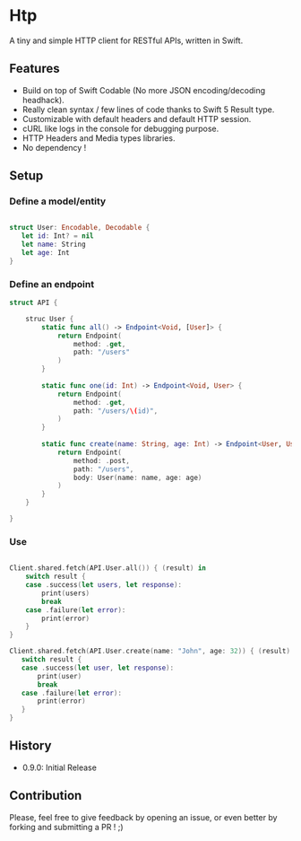 # Htp

A tiny and simple HTTP client for RESTful APIs, written in Swift.

## Features

- Build on top of Swift Codable (No more JSON encoding/decoding headhack).
- Really clean syntax / few lines of code thanks to Swift 5 Result type.
- Customizable with default headers and default HTTP session.
- cURL like logs in the console for debugging purpose.
- HTTP Headers and Media types libraries.
- No dependency !

## Setup

### Define a model/entity

```swift

struct User: Encodable, Decodable {
   let id: Int? = nil
   let name: String
   let age: Int
}

```

### Define an endpoint

```swift
struct API {

    struc User {
        static func all() -> Endpoint<Void, [User]> {
            return Endpoint(
                method: .get,
                path: "/users"
            )
        }
        
        static func one(id: Int) -> Endpoint<Void, User> {
            return Endpoint(
                method: .get,
                path: "/users/\(id)",
            )
        }
        
        static func create(name: String, age: Int) -> Endpoint<User, User> {
            return Endpoint(
                method: .post,
                path: "/users",
                body: User(name: name, age: age)
            )
        }
    }

}
```

### Use

```swift

Client.shared.fetch(API.User.all()) { (result) in
    switch result {
    case .success(let users, let response):
        print(users)
        break
    case .failure(let error):
        print(error)
    }
}

Client.shared.fetch(API.User.create(name: "John", age: 32)) { (result) in
   switch result {
   case .success(let user, let response):
       print(user)
       break
   case .failure(let error):
       print(error)
   }
}

```

## History

- 0.9.0: Initial Release

## Contribution

Please, feel free to give feedback by opening an issue, or even better by forking and submitting a PR ! ;)
